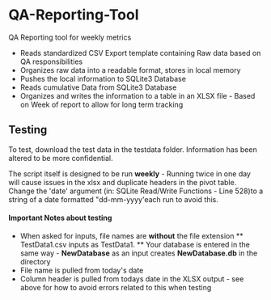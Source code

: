 # QA-Reporting-Tool
QA Reporting tool for weekly metrics

* Reads standardized CSV Export template containing Raw data based on QA responsibilities
* Organizes raw data into a readable format, stores in local memory
* Pushes the local information to SQLite3 Database
* Reads cumulative Data from SQLite3 Database
* Organizes and writes the information to a table in an XLSX file - Based on Week of report to allow for long term tracking

## Testing
To test, download the test data in the testdata folder. Information has been altered to be more confidential.

The script itself is designed to be run **weekly** - Running twice in one day will cause issues in the xlsx and duplicate headers in the pivot table. Change the 'date' argument (in: SQLite Read/Write Functions - Line 528)to a string of a date formatted "dd-mm-yyyy'each run to avoid this.

#### Important Notes about testing

* When asked for inputs, file names are __without__ the file extension
** TestData1.csv inputs as TestData1.
** Your database is entered in the same way - __NewDatabase__ as an input creates __NewDatabase.db__ in the directory
* File name is pulled from today's date
* Column header is pulled from todays date in the XLSX output - see above for how to avoid errors related to this when testing
